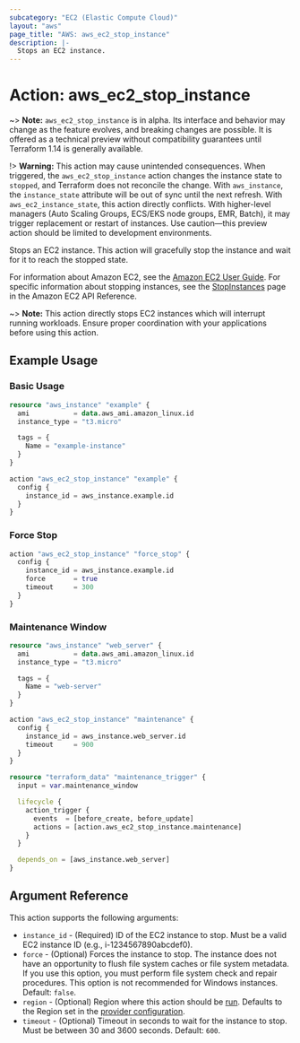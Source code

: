 ```yaml
---
subcategory: "EC2 (Elastic Compute Cloud)"
layout: "aws"
page_title: "AWS: aws_ec2_stop_instance"
description: |-
  Stops an EC2 instance.
---
```


# Action: aws_ec2_stop_instance

~> **Note:** `aws_ec2_stop_instance` is in alpha. Its interface and behavior may change as the feature evolves, and breaking changes are possible. It is offered as a technical preview without compatibility guarantees until Terraform 1.14 is generally available.

!> **Warning:** This action may cause unintended consequences. When triggered, the `aws_ec2_stop_instance` action changes the instance state to `stopped`, and Terraform does not reconcile the change. With `aws_instance`, the `instance_state` attribute will be out of sync until the next refresh. With `aws_ec2_instance_state`, this action directly conflicts. With higher-level managers (Auto Scaling Groups, ECS/EKS node groups, EMR, Batch), it may trigger replacement or restart of instances. Use caution—this preview action should be limited to development environments.

Stops an EC2 instance. This action will gracefully stop the instance and wait for it to reach the stopped state.

For information about Amazon EC2, see the [Amazon EC2 User Guide](https://docs.aws.amazon.com/ec2/latest/userguide/). For specific information about stopping instances, see the [StopInstances](https://docs.aws.amazon.com/AWSEC2/latest/APIReference/API_StopInstances.html) page in the Amazon EC2 API Reference.

~> **Note:** This action directly stops EC2 instances which will interrupt running workloads. Ensure proper coordination with your applications before using this action.

## Example Usage

### Basic Usage

```terraform
resource "aws_instance" "example" {
  ami           = data.aws_ami.amazon_linux.id
  instance_type = "t3.micro"

  tags = {
    Name = "example-instance"
  }
}

action "aws_ec2_stop_instance" "example" {
  config {
    instance_id = aws_instance.example.id
  }
}
```

### Force Stop

```terraform
action "aws_ec2_stop_instance" "force_stop" {
  config {
    instance_id = aws_instance.example.id
    force       = true
    timeout     = 300
  }
}
```

### Maintenance Window

```terraform
resource "aws_instance" "web_server" {
  ami           = data.aws_ami.amazon_linux.id
  instance_type = "t3.micro"

  tags = {
    Name = "web-server"
  }
}

action "aws_ec2_stop_instance" "maintenance" {
  config {
    instance_id = aws_instance.web_server.id
    timeout     = 900
  }
}

resource "terraform_data" "maintenance_trigger" {
  input = var.maintenance_window

  lifecycle {
    action_trigger {
      events  = [before_create, before_update]
      actions = [action.aws_ec2_stop_instance.maintenance]
    }
  }

  depends_on = [aws_instance.web_server]
}
```

## Argument Reference

This action supports the following arguments:

* `instance_id` - (Required) ID of the EC2 instance to stop. Must be a valid EC2 instance ID (e.g., i-1234567890abcdef0).
* `force` - (Optional) Forces the instance to stop. The instance does not have an opportunity to flush file system caches or file system metadata. If you use this option, you must perform file system check and repair procedures. This option is not recommended for Windows instances. Default: `false`.
* `region` - (Optional) Region where this action should be [run](https://docs.aws.amazon.com/general/latest/gr/rande.html#regional-endpoints). Defaults to the Region set in the [provider configuration](https://registry.terraform.io/providers/hashicorp/aws/latest/docs#aws-configuration-reference).
* `timeout` - (Optional) Timeout in seconds to wait for the instance to stop. Must be between 30 and 3600 seconds. Default: `600`.
